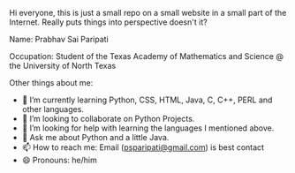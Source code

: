 Hi everyone, this is just a small repo on a small website in a small part of the Internet. Really puts things into perspective doesn't it?

Name: Prabhav Sai Paripati

Occupation: Student of the Texas Academy of Mathematics and Science @ the University of North Texas

Other things about me:
- 🌱 I’m currently learning Python, CSS, HTML, Java, C, C++, PERL and other languages.
- 👯 I’m looking to collaborate on Python Projects.
- 🤔 I’m looking for help with learning the languages I mentioned above.
- 💬 Ask me about Python and a little Java.
- 📫 How to reach me: Email (psparipati@gmail.com) is best contact
- 😄 Pronouns: he/him

